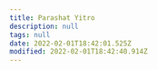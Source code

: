 ```yaml
---
title: Parashat Yitro
description: null
tags: null
date: 2022-02-01T18:42:01.525Z
modified: 2022-02-01T18:42:40.914Z
---
```

